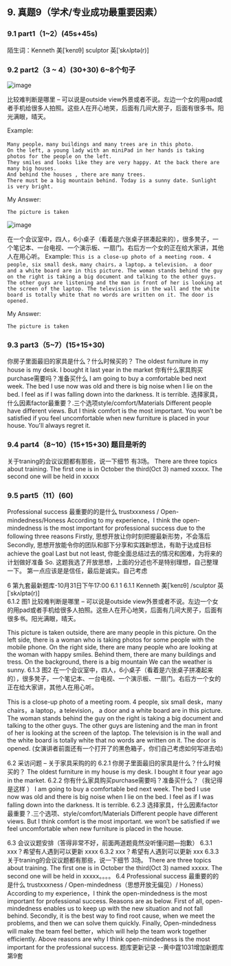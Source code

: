 ## 9.	真题9（学术/专业成功最重要因素）
### 9.1	part1（1~2）(45s+45s)
陌生词：Kenneth  美[ˈkenɪθ]  sculptor  英[ˈskʌlptə(r)] 
### 9.2	part2（3 ~ 4）(30+30) 6~8个句子
![image](https://user-images.githubusercontent.com/2299635/170910942-3eefc551-8528-4734-bc51-7dc55b2ce0ef.png)

比较难判断是哪里 – 可以说是outside view外景或者不说。左边一个女的用pad或者手机给很多人拍照。这些人在开心地笑，后面有几间大房子，后面有很多书。阳光满眼，晴天。

Example:
``` This is a close-up photo of the outside view. 
Many people，many buildings and many trees are in this photo. 
On the left, a young lady with an miniPad in her hands is taking photos for the people on the left. 
They smiles and looks like they are very happy. At the back there are many big houses. 
And behind the houses , there are many trees. 
There must be a big mountain behind. Today is a sunny date. Sunlight is very bright. 
```

My Answer:
```
The picture is taken
```


![image](https://user-images.githubusercontent.com/2299635/170911323-6b030b43-fde6-40e8-a42e-c2c225fa0e38.png)

在一个会议室中，四人，6小桌子（看着是六张桌子拼凑起来的），很多凳子，一个笔记本、一台电视、一个演示板、一扇门。右后方一个女的正在给大家讲，其他人在用心听。
Example:
``` This is a close-up photo of a meeting room. 4 people, six small desk，many chairs，a laptop，a television， a door and a white board are in this picture. The woman stands behind the guy on the right is taking a big document and talking to the other guys. The other guys are listening and the man in front of her is looking at the screen of the laptop. The television is in the wall and the white board is totally white that no words are written on it. The door is opened. ```

My Answer:
```
The picture is taken
```

### 9.3	part3（5~7）(15+15+30)

你房子里面最旧的家具是什么？什么时候买的？ 
The oldest furniture in my house is my desk. I bought it last year in the market
你有什么家具购买purchase需要吗？准备买什么
I am going to buy a comfortable bed next week. The bed I use now was old and there is big noise when I lie on the bed. I feel as if I was falling down into the darkness. It is terrible.
选择家具，什么因素factor最重要？.三个选项style/comfort/Materials
Different people have different views. But I think comfort is the most important. You won’t be satisfied if you feel uncomfortable when new furniture is placed in your house. You'll always regret it.

### 9.4	part4（8~10）(15+15+30) 题目是听的

关于traning的会议议题都有那些，说一下细节 有3场。
There are three topics about training. The first one is in October the third(Oct 3) named xxxxx. The second one will be held in xxxxx

### 9.5	part5（11）(60)
Professional success 最重要的的是什么 trustxxxness /  Open-mindedness/Honess
According to my experience，I think the open-mindedness is the most important for professional success due to the following three reasons Firstly, 思想开放让你时刻把握最新形势，不会落后
Secondly, 思想开放能令你的团队和部下分享和实践新想法，有助于达成目标achieve the goal
Last but not least, 你能全面总结过去的情况和困难，为将来的计划做好准备
So.
这题我选了开放思想，上面的分述也不是特别理想，自己整理一下。
第一点应该是是信任，最后是诚实。自己考虑




6	第九套最新题库-10月31日下午17:00
6.1	1
6.1.1	Kenneth  美[ˈkenɪθ] /sculptor  英[ˈskʌlptə(r)]  
6.1.2	图1
比较难判断是哪里 – 可以说是outside view外景或者不说。左边一个女的用pad或者手机给很多人拍照。这些人在开心地笑，后面有几间大房子，后面有很多书。阳光满眼，晴天。
 
This picture is taken outside, there are many people in this picture.
On the left side, there is a woman who is taking photos for some people with the mobile phone.
On the right side, there are many people who are looking at the woman with happy smiles.
Behind them, there are many buildings and tress.
On the background, there is a big mountain
We can the weather is sunny.
6.1.3	图2
在一个会议室中，四人，6小桌子（看着是六张桌子拼凑起来的），很多凳子，一个笔记本、一台电视、一个演示板、一扇门。右后方一个女的正在给大家讲，其他人在用心听。
 
This is a close-up photo of a meeting room. 4 people, six small desk，many chairs，a laptop，a television， a door and a white board are in this picture. The woman stands behind the guy on the right is taking a big document and talking to the other guys. The other guys are listening and the man in front of her is looking at the screen of the laptop. The television is in the wall and the white board is totally white that no words are written on it. The door is opened. (女演讲者前面还有一个打开了的黑色箱子，你们自己考虑如何写进去哈)


6.2	采访问题 – 关于家具采购的的
6.2.1	你房子里面最旧的家具是什么？什么时候买的？
The oldest furniture in my house is my desk. I bought it four year ago in the market.
6.2.2	你有什么家具购买purchase需要吗？准备买什么？（我记得是这样 ）
I am going to buy a comfortable bed next week. The bed I use now was old and there is big noise when I lie on the bed. I feel as if I was falling down into the darkness. It is terrible.
6.2.3	选择家具，什么因素factor最重要？.三个选项、style/comfort/Materials
Different people have different views. But I think comfort is the most important. we won’t be satisfied if we feel uncomfortable when new furniture is placed in the house. 

6.3	会议议题安排（答得非常不好，前面两道题竟然没听懂问题—抱歉）
6.3.1	xxx？希望有人遇到可以更新
xxxx
6.3.2	xxx？希望有人遇到可以更新
xxx
6.3.3	关于traning的会议议题都有那些，说一下细节
3场。
There are three topics about training. The first one is in October the third(Oct 3) named xxxxx. The second one will be held in xxxxx。。。。
6.4	Professional success 最重要的的是什么 trustxxxness /  Open-mindedness（思想开放无偏见）/ Honess）
According to my experience，I think the open-mindedness is the most important for professional success.
Reasons are as below.
First of all, open-mindedness enables us to keep up with the new situation and not fall behind.
Secondly, it is the best way to find root cause, when we meet the problems, and then we can solve them quickly.
Finally, Open-mindedness will make the team feel better，which will help the team work together efficiently.
Above reasons are why I think open-mindedness is the most important for the professional success.
题库更新记录
--黄中霆1031增加新题库第9套

